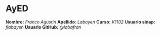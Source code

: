 # AyED
**Nombre:** _Franco Agustín_
**Apellido:** _Labayen_
**Curso:** _K1102_
**Usuario sinap:** _flabayen_
**Usuario GitHub:** _@labafran_
